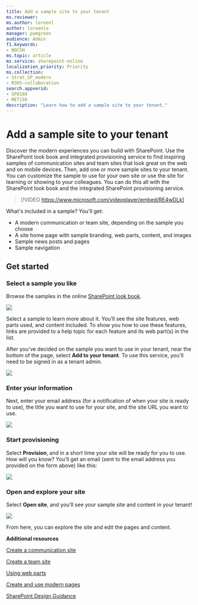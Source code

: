 ```yaml
---
title: Add a sample site to your tenant
ms.reviewer: 
ms.author: loreenl
author: loreenla
manager: pamgreen
audience: Admin
f1.keywords:
- NOCSH
ms.topic: article
ms.service: sharepoint-online
localization_priority: Priority
ms.collection:  
- Strat_SP_modern
- M365-collaboration
search.appverid:
- SPO160
- MET150
description: "Learn how to add a sample site to your tenant."
---
```


# Add a sample site to your tenant

Discover the modern experiences you can build with SharePoint. Use the SharePoint look book and integrated provisioning service to find inspiring samples of communication sites and team sites that look great on the web and on mobile devices. Then, add one or more sample sites to your tenant. You can customize the sample to use for your own site or use the site for learning or showing to your colleagues. You can do this all with the SharePoint look book and the integrated SharePoint provisioning service.

> [!VIDEO https://www.microsoft.com/videoplayer/embed/RE4wDLk]

What's included in a sample? You'll get:
- A modern communication or team site, depending on the sample you choose
- A site home page with sample branding, web parts, content, and images
- Sample news posts and pages
- Sample navigation

## Get started

### Select a sample you like

Browse the samples in the online [SharePoint look book](https://lookbook.microsoft.com/).

![](media/LookBookCover0.png)

Select a sample to learn more about it. You’ll see the site features, web parts used, and content included. To show you how to use these features, links are provided to a help topic for each feature and its web part(s) in the list.  

After you've decided on the sample you want to use in your tenant, near the bottom of the page, select **Add to your tenant**. To use this service, you'll need to be signed in as a tenant admin.

![](media/LookBookCover1.png)

### Enter your information

Next, enter your email address (for a notification of when your site is ready to use), the title you want to use for your site, and the site URL you want to use.

![](media/ProvForm.png)

### Start provisioning

Select **Provision**, and in a short time your site will be ready for you to use. How will you know? You’ll get an email (sent to the email address you provided on the form above) like this:

![](media/Prov2.png)

### Open and explore your site

Select **Open site**, and you’ll see your sample site and content in your tenant!

![](media/ProvSite.png)

From here, you can explore the site and edit the pages and content.

**Additional resources**

[Create a communication site](https://support.office.com/article/7FB44B20-A72F-4D2C-9173-FC8F59BA50EB)

[Create a team site](https://support.office.com/article/ef10c1e7-15f3-42a3-98aa-b5972711777d)

[Using web parts](https://support.office.com/article/336e8e92-3e2d-4298-ae01-d404bbe751e0)

[Create and use modern pages](https://support.office.com/article/b3d46deb-27a6-4b1e-87b8-df851e503dec)

[SharePoint Design Guidance](https://spdesign.azurewebsites.net/)
